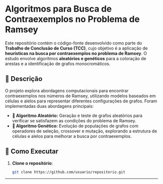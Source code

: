 # Algoritmos para Busca de Contraexemplos no Problema de Ramsey

Este repositório contém o código-fonte desenvolvido como parte do **Trabalho de Conclusão de Curso (TCC)**, cujo objetivo é a aplicação de **heurísticas na busca por contraexemplos no problema de Ramsey**. O estudo envolve algoritmos **aleatórios e genéticos** para a coloração de arestas e a identificação de grafos monocromáticos.

## 📌 Descrição
O projeto explora abordagens computacionais para encontrar contraexemplos nos números de Ramsey, utilizando modelos baseados em células e alelos para representar diferentes configurações de grafos. Foram implementadas duas abordagens principais:

- **🔹 Algoritmo Aleatório:** Geração e teste de grafos aleatórios para verificar se satisfazem as condições do problema de Ramsey.
- **🔹 Algoritmo Genético:** Evolução de populações de grafos com operadores de seleção, crossover e mutação, explorando a estrutura de células e alelos para melhorar a busca por contraexemplos.

## 🚀 Como Executar

1. **Clone o repositório**:
   ```bash
   git clone https://github.com/usuario/repositorio.git
****
